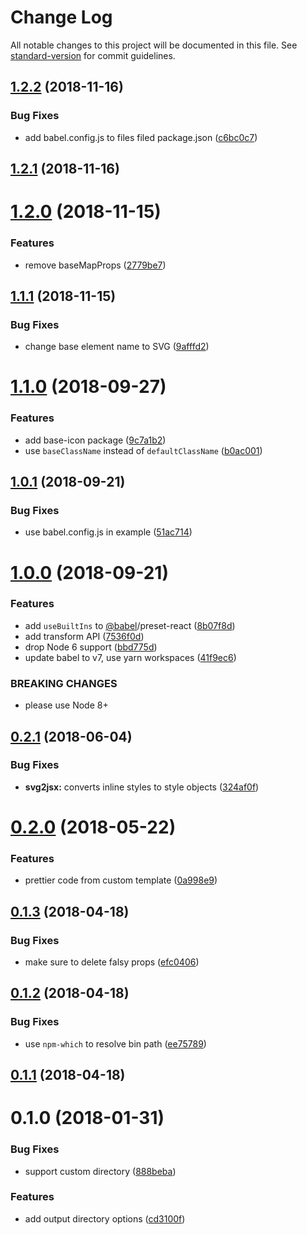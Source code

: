 # Change Log

All notable changes to this project will be documented in this file. See [standard-version](https://github.com/conventional-changelog/standard-version) for commit guidelines.

<a name="1.2.2"></a>
## [1.2.2](https://github.com/ambar/reiconify/compare/v1.2.1...v1.2.2) (2018-11-16)


### Bug Fixes

* add babel.config.js to files filed package.json ([c6bc0c7](https://github.com/ambar/reiconify/commit/c6bc0c7))



<a name="1.2.1"></a>
## [1.2.1](https://github.com/ambar/reiconify/compare/v1.2.0...v1.2.1) (2018-11-16)



<a name="1.2.0"></a>
# [1.2.0](https://github.com/ambar/reiconify/compare/v1.1.1...v1.2.0) (2018-11-15)


### Features

* remove baseMapProps ([2779be7](https://github.com/ambar/reiconify/commit/2779be7))



<a name="1.1.1"></a>
## [1.1.1](https://github.com/ambar/reiconify/compare/v1.1.0...v1.1.1) (2018-11-15)


### Bug Fixes

* change base element name to SVG ([9afffd2](https://github.com/ambar/reiconify/commit/9afffd2))



<a name="1.1.0"></a>
# [1.1.0](https://github.com/ambar/reiconify/compare/v1.0.1...v1.1.0) (2018-09-27)


### Features

* add base-icon package ([9c7a1b2](https://github.com/ambar/reiconify/commit/9c7a1b2))
* use `baseClassName` instead of `defaultClassName` ([b0ac001](https://github.com/ambar/reiconify/commit/b0ac001))



<a name="1.0.1"></a>
## [1.0.1](https://github.com/ambar/reiconify/compare/v1.0.0...v1.0.1) (2018-09-21)


### Bug Fixes

* use babel.config.js in example ([51ac714](https://github.com/ambar/reiconify/commit/51ac714))



<a name="1.0.0"></a>
# [1.0.0](https://github.com/ambar/reiconify/compare/v0.2.1...v1.0.0) (2018-09-21)


### Features

* add `useBuiltIns` to [@babel](https://github.com/babel)/preset-react ([8b07f8d](https://github.com/ambar/reiconify/commit/8b07f8d))
* add transform API ([7536f0d](https://github.com/ambar/reiconify/commit/7536f0d))
* drop Node 6 support ([bbd775d](https://github.com/ambar/reiconify/commit/bbd775d))
* update babel to v7, use yarn workspaces ([41f9ec6](https://github.com/ambar/reiconify/commit/41f9ec6))


### BREAKING CHANGES

* please use Node 8+



<a name="0.2.1"></a>
## [0.2.1](https://github.com/ambar/reiconify/compare/v0.2.0...v0.2.1) (2018-06-04)


### Bug Fixes

* **svg2jsx:** converts inline styles to style objects ([324af0f](https://github.com/ambar/reiconify/commit/324af0f))



<a name="0.2.0"></a>
# [0.2.0](https://github.com/ambar/reiconify/compare/v0.1.3...v0.2.0) (2018-05-22)


### Features

* prettier code from custom template ([0a998e9](https://github.com/ambar/reiconify/commit/0a998e9))



<a name="0.1.3"></a>
## [0.1.3](https://github.com/ambar/reiconify/compare/v0.1.2...v0.1.3) (2018-04-18)


### Bug Fixes

* make sure to delete falsy props ([efc0406](https://github.com/ambar/reiconify/commit/efc0406))



<a name="0.1.2"></a>
## [0.1.2](https://github.com/ambar/reiconify/compare/v0.1.1...v0.1.2) (2018-04-18)


### Bug Fixes

* use `npm-which` to resolve bin path ([ee75789](https://github.com/ambar/reiconify/commit/ee75789))



<a name="0.1.1"></a>
## [0.1.1](https://github.com/ambar/reiconify/compare/v0.1.0...v0.1.1) (2018-04-18)



<a name="0.1.0"></a>
# 0.1.0 (2018-01-31)


### Bug Fixes

* support custom directory ([888beba](https://github.com/ambar/reiconify/commit/888beba))


### Features

* add output directory options ([cd3100f](https://github.com/ambar/reiconify/commit/cd3100f))
